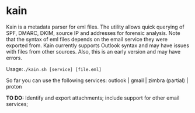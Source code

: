 # kain
Kain is a metadata parser for eml files. The utility allows quick querying of SPF, DMARC, DKIM, source IP and addresses for forensic analysis. Note that the syntax of eml files depends on the email service they were exported from. Kain currently supports Outlook syntax and may have issues with files from other sources. Also, this is an early version and may have errors.

Usage:`./kain.sh [service] [file.eml] `

So far you can use the following services: outlook | gmail | zimbra (partial) | proton

**TO DO:** Identify and export attachments; include support for other email services;
